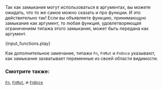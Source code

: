 Так как замыкания могут использоваться в аргументах, вы можете ожидать, что то
же самое можно сказать и про функции. И это действительно так! Если вы
объявляете функцию, принимающую замыкание как аргумент, то любая функция,
удовлетворяющая ограничениям типажа этого замыкания, может быть передана как
аргумент.

{input_functions.play}

Как дополнительное замечание, типажи `Fn`, `FnMut` и `FnOnce` указывают, как
замыкание захватывает переменные из своей области видимости.

### Смотрите также:

[`Fn`][fn], [`FnMut`][fn_mut], и [`FnOnce`][fn_once]

[fn]: http://doc.rust-lang.org/std/ops/trait.Fn.html
[fn_mut]: http://doc.rust-lang.org/std/ops/trait.FnMut.html
[fn_once]: http://doc.rust-lang.org/std/ops/trait.FnOnce.html
